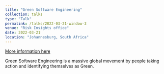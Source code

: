 ```yaml
---
title: "Green Software Engineering"
collection: talks
type: "Talk"
permalink: /talks/2022-03-21-window-3
venue: "Risk Insights office"
date: 2022-03-21
location: "Johannesburg, South Africa"
---
```


[More information here](https://www.youtube.com/watch?v=PLETdCVUjBo&list=PLXKEAn6Up2ASqoQt6mLvGD2IWwELzlvj3&index=10)

Green Software Engineering is a massive global movement by people taking action and identifying themselves as Green. 
